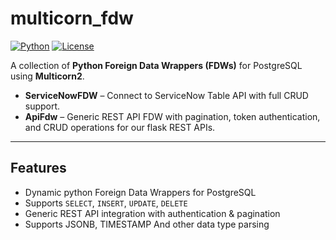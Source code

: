 # multicorn_fdw

[![Python](https://img.shields.io/badge/python-3.10+-blue.svg)](https://www.python.org/) 
[![License](https://img.shields.io/badge/license-MIT-green.svg)](LICENSE)

A collection of **Python Foreign Data Wrappers (FDWs)** for PostgreSQL using **Multicorn2**.  

- **ServiceNowFDW** – Connect to ServiceNow Table API with full CRUD support.  
- **ApiFdw** – Generic REST API FDW with pagination, token authentication, and CRUD operations for our flask REST APIs.

---

## Features

- Dynamic python Foreign Data Wrappers for PostgreSQL
- Supports `SELECT`, `INSERT`, `UPDATE`, `DELETE`
- Generic REST API integration with authentication & pagination
- Supports JSONB, TIMESTAMP And other data type parsing
